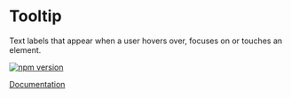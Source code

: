 # Tooltip

Text labels that appear when a user hovers over, focuses on or touches an element.

[![npm version](https://img.shields.io/npm/v/%40vrembem%2Ftooltip.svg)](https://www.npmjs.com/package/%40vrembem%2Ftooltip)

[Documentation](https://vrembem.com/packages/tooltip)
